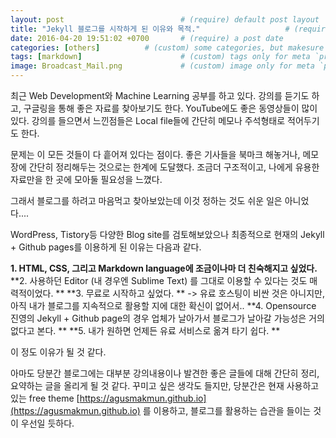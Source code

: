 ```yaml
---
layout: post                          # (require) default post layout
title: "Jekyll 블로그를 시작하게 된 이유와 목적."                   # (require) a string title
date: 2016-04-20 19:51:02 +0700       # (require) a post date
categories: [others]          # (custom) some categories, but makesure these categories already exists inside path of `category/`
tags: [markdown]                      # (custom) tags only for meta `property="article:tag"`
image: Broadcast_Mail.png             # (custom) image only for meta `property="og:image"`, save your image inside path of `static/img/_posts`
---
```


최근 Web Development와 Machine Learning 공부를 하고 있다.
강의를 듣기도 하고, 구글링을 통해 좋은 자료를 찾아보기도 한다.
YouTube에도 좋은 동영상들이 많이 있다.
강의를 들으면서 느낀점들은 Local file들에 간단히 메모나 주석형태로 적어두기도 한다.

문제는 이 모든 것들이 다 흩어져 있다는 점이다.
좋은 기사들을 북마크 해놓거나, 메모장에 간단히 정리해두는 것으로는 한계에 도달했다.
조금더 구조적이고, 나에게 유용한 자료만을 한 곳에 모아둘 필요성을 느꼈다.

그래서 블로그를 하려고 마음먹고 찾아보았는데 이것 정하는 것도 쉬운 일은 아니었다....

WordPress, Tistory등 다양한 Blog site를 검토해보았으나 최종적으로 현재의 Jekyll + Github pages를 이용하게 된 이유는 다음과 같다.

**1. HTML, CSS, 그리고 Markdown language에 조금이나마 더 친숙해지고 싶었다.**
**2. 사용하던 Editor (내 경우엔 Sublime Text) 를 그대로 이용할 수 있다는 것도 매력적이었다. **
**3. 무료로 시작하고 싶었다. **
   -> 유료 호스팅이 비싼 것은 아니지만, 아직 내가 블로그를 지속적으로 활용할 지에 대한 확신이 없어서..
**4. Opensource 진영의 Jekyll + Github page의 경우 업체가 날아가서 블로그가 날아갈 가능성은 거의 없다고 본다. **
**5. 내가 원하면 언제든 유료 서비스로 옮겨 타기 쉽다. **

이 정도 이유가 될 것 같다.

아마도 당분간 블로그에는 대부분 강의내용이나 발견한 좋은 글들에 대해 간단히 정리, 요약하는 글을 올리게 될 것 같다.
꾸미고 싶은 생각도 들지만, 당분간은 현재 사용하고 있는 free theme [https://agusmakmun.github.io](https://agusmakmun.github.io) 를 이용하고,
블로그를 활용하는 습관을 들이는 것이 우선일 듯하다.